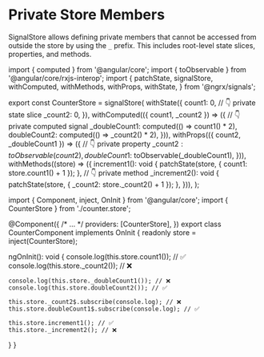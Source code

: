 # Private Store Members

SignalStore allows defining private members that cannot be accessed from outside the store by using the `_` prefix.
This includes root-level state slices, properties, and methods.

<code-tabs linenums="false">
<code-pane header="counter.store.ts">

import { computed } from '@angular/core';
import { toObservable } from '@angular/core/rxjs-interop';
import {
  patchState,
  signalStore,
  withComputed,
  withMethods,
  withProps,
  withState,
} from '@ngrx/signals';

export const CounterStore = signalStore(
  withState({
    count1: 0,
    // 👇 private state slice
    _count2: 0,
  }),
  withComputed(({ count1, _count2 }) => ({
    // 👇 private computed signal
    _doubleCount1: computed(() => count1() * 2),
    doubleCount2: computed(() => _count2() * 2),
  })),
  withProps(({ count2, _doubleCount1 }) => ({
    // 👇 private property
    _count2$: toObservable(count2),
    doubleCount1$: toObservable(_doubleCount1),
  })),
  withMethods((store) => ({
    increment1(): void {
      patchState(store, { count1: store.count1() + 1 });
    },
    // 👇 private method
    _increment2(): void {
      patchState(store, { _count2: store._count2() + 1 });
    },
  })),
);

</code-pane>

<code-pane header="counter.component.ts">

import { Component, inject, OnInit } from '@angular/core';
import { CounterStore } from './counter.store';

@Component({
  /* ... */
  providers: [CounterStore],
})
export class CounterComponent implements OnInit {
  readonly store = inject(CounterStore);

  ngOnInit(): void {
    console.log(this.store.count1()); // ✅
    console.log(this.store._count2()); // ❌

    console.log(this.store._doubleCount1()); // ❌
    console.log(this.store.doubleCount2()); // ✅

    this.store._count2$.subscribe(console.log); // ❌
    this.store.doubleCount1$.subscribe(console.log); // ✅

    this.store.increment1(); // ✅
    this.store._increment2(); // ❌
  }
}

</code-pane>
</code-tabs>
